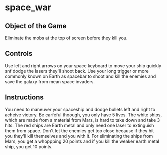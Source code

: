 # space_war

## Object of the Game

Eliminate the mobs at the top of screen before they kill you.

## Controls

Use left and right arrows on your space keyboard to move your ship quickly snf dodge the lasers they'll shoot back. Use your long trigger or more commonly known on Earth as spacebar to shoot and kill the enemies and save the galaxy from mean space invaders.

## Instructions
You need to maneuver your spaceship and dodge bullets left and right to acheive victory. Be carfeful thoough, you only have 5 lives. The white ships, which are made from a material from Mars, is hard to take down and take 3 hits. The red ships are Earth metal and only need one laser to extinguish them from space. Don't let the enemies get too close because if they hit you they'll kill themselves and you with it. For eliminating the ships from Mars, you get a whoppping 20 points and if you kill the weaker earth metal ship, you get 10 points.
